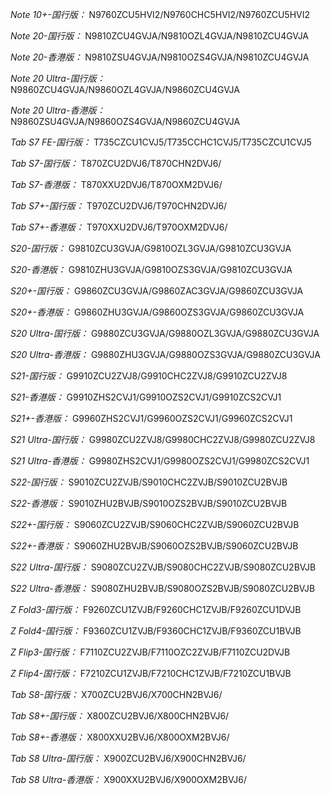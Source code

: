 *Note 10+-国行版：*
N9760ZCU5HVI2/N9760CHC5HVI2/N9760ZCU5HVI2

*Note 20-国行版：*
N9810ZCU4GVJA/N9810OZL4GVJA/N9810ZCU4GVJA

*Note 20-香港版：*
N9810ZSU4GVJA/N9810OZS4GVJA/N9810ZCU4GVJA

*Note 20 Ultra-国行版：*
N9860ZCU4GVJA/N9860OZL4GVJA/N9860ZCU4GVJA

*Note 20 Ultra-香港版：*
N9860ZSU4GVJA/N9860OZS4GVJA/N9860ZCU4GVJA

*Tab S7 FE-国行版：*
T735CZCU1CVJ5/T735CCHC1CVJ5/T735CZCU1CVJ5

*Tab S7-国行版：*
T870ZCU2DVJ6/T870CHN2DVJ6/

*Tab S7-香港版：*
T870XXU2DVJ6/T870OXM2DVJ6/

*Tab S7+-国行版：*
T970ZCU2DVJ6/T970CHN2DVJ6/

*Tab S7+-香港版：*
T970XXU2DVJ6/T970OXM2DVJ6/

*S20-国行版：*
G9810ZCU3GVJA/G9810OZL3GVJA/G9810ZCU3GVJA

*S20-香港版：*
G9810ZHU3GVJA/G9810OZS3GVJA/G9810ZCU3GVJA

*S20+-国行版：*
G9860ZCU3GVJA/G9860ZAC3GVJA/G9860ZCU3GVJA

*S20+-香港版：*
G9860ZHU3GVJA/G9860OZS3GVJA/G9860ZCU3GVJA

*S20 Ultra-国行版：*
G9880ZCU3GVJA/G9880OZL3GVJA/G9880ZCU3GVJA

*S20 Ultra-香港版：*
G9880ZHU3GVJA/G9880OZS3GVJA/G9880ZCU3GVJA

*S21-国行版：*
G9910ZCU2ZVJ8/G9910CHC2ZVJ8/G9910ZCU2ZVJ8

*S21-香港版：*
G9910ZHS2CVJ1/G9910OZS2CVJ1/G9910ZCS2CVJ1

*S21+-香港版：*
G9960ZHS2CVJ1/G9960OZS2CVJ1/G9960ZCS2CVJ1

*S21 Ultra-国行版：*
G9980ZCU2ZVJ8/G9980CHC2ZVJ8/G9980ZCU2ZVJ8

*S21 Ultra-香港版：*
G9980ZHS2CVJ1/G9980OZS2CVJ1/G9980ZCS2CVJ1

*S22-国行版：*
S9010ZCU2ZVJB/S9010CHC2ZVJB/S9010ZCU2BVJB

*S22-香港版：*
S9010ZHU2BVJB/S9010OZS2BVJB/S9010ZCU2BVJB

*S22+-国行版：*
S9060ZCU2ZVJB/S9060CHC2ZVJB/S9060ZCU2BVJB

*S22+-香港版：*
S9060ZHU2BVJB/S9060OZS2BVJB/S9060ZCU2BVJB

*S22 Ultra-国行版：*
S9080ZCU2ZVJB/S9080CHC2ZVJB/S9080ZCU2BVJB

*S22 Ultra-香港版：*
S9080ZHU2BVJB/S9080OZS2BVJB/S9080ZCU2BVJB

*Z Fold3-国行版：*
F9260ZCU1ZVJB/F9260CHC1ZVJB/F9260ZCU1DVJB

*Z Fold4-国行版：*
F9360ZCU1ZVJB/F9360CHC1ZVJB/F9360ZCU1BVJB

*Z Flip3-国行版：*
F7110ZCU2ZVJB/F7110OZC2ZVJB/F7110ZCU2DVJB

*Z Flip4-国行版：*
F7210ZCU1ZVJB/F7210CHC1ZVJB/F7210ZCU1BVJB

*Tab S8-国行版：*
X700ZCU2BVJ6/X700CHN2BVJ6/

*Tab S8+-国行版：*
X800ZCU2BVJ6/X800CHN2BVJ6/

*Tab S8+-香港版：*
X800XXU2BVJ6/X800OXM2BVJ6/

*Tab S8 Ultra-国行版：*
X900ZCU2BVJ6/X900CHN2BVJ6/

*Tab S8 Ultra-香港版：*
X900XXU2BVJ6/X900OXM2BVJ6/


